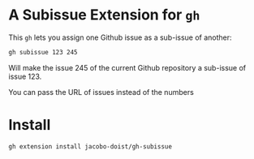 # A Subissue Extension for `gh`

This `gh` lets you assign one Github issue as a sub-issue of another:

```sh
gh subissue 123 245
```

Will make the issue 245 of the current Github repository a sub-issue of issue 123.

You can pass the URL of issues instead of the numbers

# Install

```sh
gh extension install jacobo-doist/gh-subissue
```
